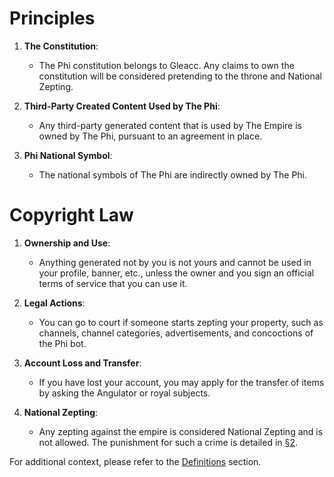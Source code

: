 # Principles

1. **The Constitution**:
   - The Phi constitution belongs to Gleacc. Any claims to own the constitution will be considered pretending to the throne and National Zepting.

2. **Third-Party Created Content Used by The Phi**:
   - Any third-party generated content that is used by The Empire is owned by The Phi, pursuant to an agreement in place.

3. **Phi National Symbol**:
   - The national symbols of The Phi are indirectly owned by The Phi.

# Copyright Law

1. **Ownership and Use**:
   - Anything generated not by you is not yours and cannot be used in your profile, banner, etc., unless the owner and you sign an official terms of service that you can use it.

2. **Legal Actions**:
   - You can go to court if someone starts zepting your property, such as channels, channel categories, advertisements, and concoctions of the Phi bot.

3. **Account Loss and Transfer**:
   - If you have lost your account, you may apply for the transfer of items by asking the Angulator or royal subjects.

4. **National Zepting**:
   - Any zepting against the empire is considered National Zepting and is not allowed. The punishment for such a crime is detailed in [§2](./laws/royal.md).

For additional context, please refer to the [Definitions](./definitions) section.
